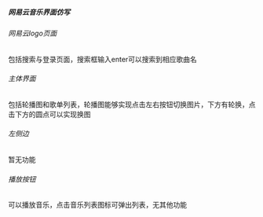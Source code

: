 ##### 网易云音乐界面仿写

###### 网易云logo页面

包括搜索与登录页面，搜索框输入enter可以搜索到相应歌曲名

###### 主体界面

包括轮播图和歌单列表，轮播图能够实现点击左右按钮切换图片，下方有轮换，点击下方的圆点可以实现换图

###### 左侧边

暂无功能

###### 播放按钮

可以播放音乐，点击音乐列表图标可弹出列表，无其他功能
